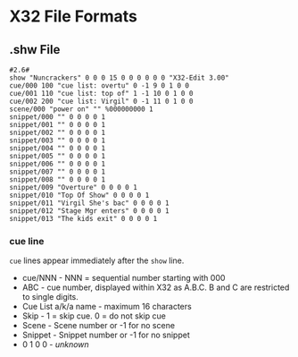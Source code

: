 # X32 File Formats

## .shw File

```
#2.6#
show "Nuncrackers" 0 0 0 15 0 0 0 0 0 0 "X32-Edit 3.00"
cue/000 100 "cue list: overtu" 0 -1 9 0 1 0 0
cue/001 110 "cue list: top of" 1 -1 10 0 1 0 0
cue/002 200 "cue list: Virgil" 0 -1 11 0 1 0 0
scene/000 "power on" "" %000000000 1
snippet/000 "" 0 0 0 0 1
snippet/001 "" 0 0 0 0 1
snippet/002 "" 0 0 0 0 1
snippet/003 "" 0 0 0 0 1
snippet/004 "" 0 0 0 0 1
snippet/005 "" 0 0 0 0 1
snippet/006 "" 0 0 0 0 1
snippet/007 "" 0 0 0 0 1
snippet/008 "" 0 0 0 0 1
snippet/009 "Overture" 0 0 0 0 1
snippet/010 "Top Of Show" 0 0 0 0 1
snippet/011 "Virgil She's bac" 0 0 0 0 1
snippet/012 "Stage Mgr enters" 0 0 0 0 1
snippet/013 "The kids exit" 0 0 0 0 1
```

### cue line

`cue` lines appear immediately after the `show` line.

* cue/NNN - NNN = sequential number starting with 000
* ABC - cue number, displayed within X32 as A.B.C. B and C are restricted to single digits.
* Cue List a/k/a name - maximum 16 characters
* Skip - 1 = skip cue. 0 = do not skip cue
* Scene - Scene number or -1 for no scene
* Snippet - Snippet number or -1 for no snippet
* 0 1 0 0 - _unknown_